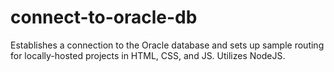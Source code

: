 # connect-to-oracle-db
Establishes a connection to the Oracle database and sets up sample routing for locally-hosted projects in HTML, CSS, and JS. Utilizes NodeJS.
